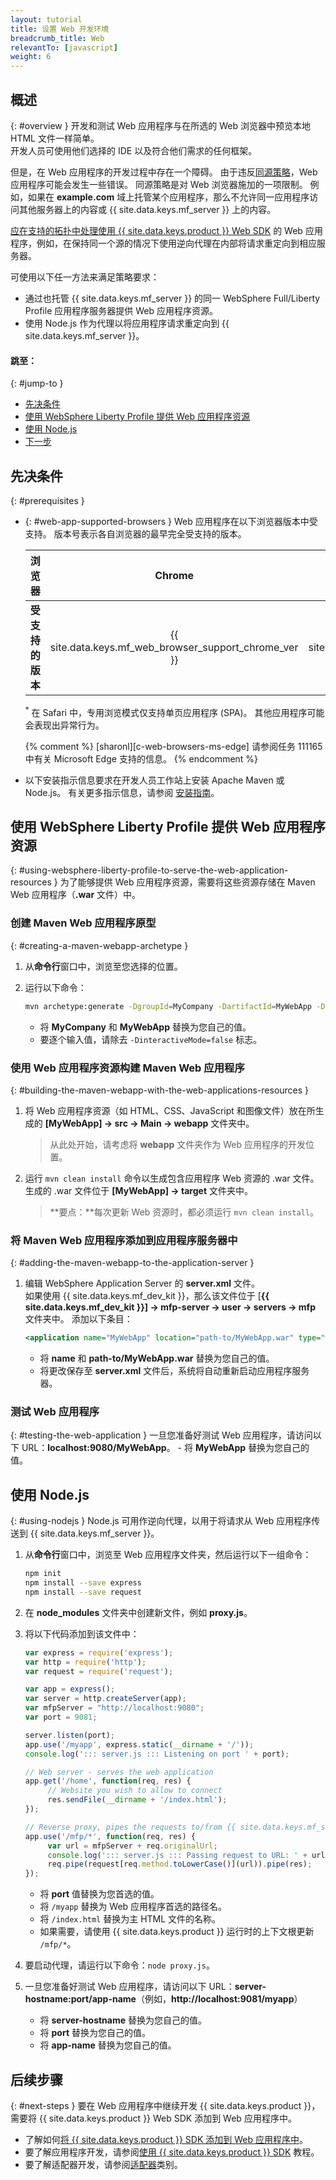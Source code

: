 ```yaml
---
layout: tutorial
title: 设置 Web 开发环境
breadcrumb_title: Web
relevantTo: [javascript]
weight: 6
---
```

<!-- NLS_CHARSET=UTF-8 -->
## 概述
{: #overview }
开发和测试 Web 应用程序与在所选的 Web 浏览器中预览本地 HTML 文件一样简单。  
开发人员可使用他们选择的 IDE 以及符合他们需求的任何框架。

但是，在 Web 应用程序的开发过程中存在一个障碍。 由于违反[同源策略](https://developer.mozilla.org/en-US/docs/Web/Security/Same-origin_policy)，Web 应用程序可能会发生一些错误。 同源策略是对 Web 浏览器施加的一项限制。 例如，如果在 **example.com** 域上托管某个应用程序，那么不允许同一应用程序访问其他服务器上的内容或 {{ site.data.keys.mf_server }} 上的内容。

[应在支持的拓扑中处理使用 {{ site.data.keys.product }} Web SDK](../../../application-development/sdk/web) 的 Web 应用程序，例如，在保持同一个源的情况下使用逆向代理在内部将请求重定向到相应服务器。

可使用以下任一方法来满足策略要求：

- 通过也托管 {{ site.data.keys.mf_server }} 的同一 WebSphere Full/Liberty Profile 应用程序服务器提供 Web 应用程序资源。
- 使用 Node.js 作为代理以将应用程序请求重定向到 {{ site.data.keys.mf_server }}。

#### 跳至：
{: #jump-to }
- [先决条件](#prerequisites)
- [使用 WebSphere Liberty Profile 提供 Web 应用程序资源](#using-websphere-liberty-profile-to-serve-the-web-application-resources)
- [使用 Node.js](#using-nodejs)
- [下一步](#next-steps)

## 先决条件
{: #prerequisites }
-   {: #web-app-supported-browsers }
    Web 应用程序在以下浏览器版本中受支持。 版本号表示各自浏览器的最早完全受支持的版本。

    | 浏览器               | Chrome   | Safari<sup>*</sup>   | Internet Explorer   | Firefox   | Android 浏览器   |
    |-----------------------|:--------:|:--------------------:|:-------------------:|:---------:|:-----------------:|
    | **受支持的版本** |  {{ site.data.keys.mf_web_browser_support_chrome_ver }} | {{ site.data.keys.mf_web_browser_support_safari_ver }} | {{ site.data.keys.mf_web_browser_support_ie_ver }} | {{ site.data.keys.mf_web_browser_support_firefox_ver }} | {{ site.data.keys.mf_web_browser_support_android_ver }}  |

    <sup>*</sup> 在 Safari 中，专用浏览模式仅支持单页应用程序 (SPA)。 其他应用程序可能会表现出异常行为。

    {% comment %} [sharonl][c-web-browsers-ms-edge] 请参阅任务 111165 中有关 Microsoft Edge 支持的信息。 {% endcomment %}

-   以下安装指示信息要求在开发人员工作站上安装 Apache Maven 或 Node.js。 有关更多指示信息，请参阅 [安装指南](../mobilefirst/installation-guide/)。

## 使用 WebSphere Liberty Profile 提供 Web 应用程序资源
{: #using-websphere-liberty-profile-to-serve-the-web-application-resources }
为了能够提供 Web 应用程序资源，需要将这些资源存储在 Maven Web 应用程序（**.war** 文件）中。

### 创建 Maven Web 应用程序原型
{: #creating-a-maven-webapp-archetype }
1. 从**命令行**窗口中，浏览至您选择的位置。
2. 运行以下命令：

   ```bash
   mvn archetype:generate -DgroupId=MyCompany -DartifactId=MyWebApp -DarchetypeArtifactId=maven-archetype-webapp -DinteractiveMode=false
   ```
    - 将 **MyCompany** 和 **MyWebApp** 替换为您自己的值。
    - 要逐个输入值，请除去 `-DinteractiveMode=false` 标志。

### 使用 Web 应用程序资源构建 Maven Web 应用程序 
{: #building-the-maven-webapp-with-the-web-applications-resources }
1. 将 Web 应用程序资源（如 HTML、CSS、JavaScript 和图像文件）放在所生成的 **[MyWebApp] → src → Main → webapp** 文件夹中。

    > 从此处开始，请考虑将 **webapp** 文件夹作为 Web 应用程序的开发位置。

2. 运行 `mvn clean install` 命令以生成包含应用程序 Web 资源的 .war 文件。  
   生成的 .war 文件位于 **[MyWebApp] → target** 文件夹中。
   
    > <span class="glyphicon glyphicon-exclamation-sign" aria-hidden="true"></span> **要点：**每次更新 Web 资源时，都必须运行 `mvn clean install`。

### 将 Maven Web 应用程序添加到应用程序服务器中
{: #adding-the-maven-webapp-to-the-application-server }
1. 编辑 WebSphere Application Server 的 **server.xml** 文件。  
    如果使用 {{ site.data.keys.mf_dev_kit }}，那么该文件位于 [**{{ site.data.keys.mf_dev_kit }}] → mfp-server → user → servers → mfp** 文件夹中。 添加以下条目：

   ```xml
   <application name="MyWebApp" location="path-to/MyWebApp.war" type="war"></application>
   ```
    - 将 **name** 和 **path-to/MyWebApp.war** 替换为您自己的值。
    - 将更改保存至 **server.xml** 文件后，系统将自动重新启动应用程序服务器。  

### 测试 Web 应用程序
{: #testing-the-web-application }
一旦您准备好测试 Web 应用程序，请访问以下 URL：**localhost:9080/MyWebApp**。
    - 将 **MyWebApp** 替换为您自己的值。

## 使用 Node.js
{: #using-nodejs }
Node.js 可用作逆向代理，以用于将请求从 Web 应用程序传送到 {{ site.data.keys.mf_server }}。

1. 从**命令行**窗口中，浏览至 Web 应用程序文件夹，然后运行以下一组命令： 

   ```bash
   npm init
   npm install --save express
   npm install --save request
   ```

2. 在 **node_modules** 文件夹中创建新文件，例如 **proxy.js**。
3. 将以下代码添加到该文件中：

   ```javascript
   var express = require('express');
   var http = require('http');
   var request = require('request');

   var app = express();
   var server = http.createServer(app);
   var mfpServer = "http://localhost:9080";
   var port = 9081;

   server.listen(port);
   app.use('/myapp', express.static(__dirname + '/'));
   console.log('::: server.js ::: Listening on port ' + port);

   // Web server - serves the web application
   app.get('/home', function(req, res) {
        // Website you wish to allow to connect
        res.sendFile(__dirname + '/index.html');
   });

   // Reverse proxy, pipes the requests to/from {{ site.data.keys.mf_server }}
   app.use('/mfp/*', function(req, res) {
        var url = mfpServer + req.originalUrl;
        console.log('::: server.js ::: Passing request to URL: ' + url);
        req.pipe(request[req.method.toLowerCase()](url)).pipe(res);
   });
   ```
    - 将 **port** 值替换为您首选的值。
    - 将 `/myapp` 替换为 Web 应用程序首选的路径名。
    - 将 `/index.html` 替换为主 HTML 文件的名称。
    - 如果需要，请使用 {{ site.data.keys.product }} 运行时的上下文根更新 `/mfp/*`。

4. 要启动代理，请运行以下命令：`node proxy.js`。
5. 一旦您准备好测试 Web 应用程序，请访问以下 URL：**server-hostname:port/app-name**（例如，**http://localhost:9081/myapp**）
    - 将 **server-hostname** 替换为您自己的值。
    - 将 **port** 替换为您自己的值。
    - 将 **app-name** 替换为您自己的值。

## 后续步骤
{: #next-steps }
要在 Web 应用程序中继续开发 {{ site.data.keys.product }}，需要将 {{ site.data.keys.product }} Web SDK 添加到 Web 应用程序中。

* 了解如何[将 {{ site.data.keys.product }} SDK 添加到 Web 应用程序中](../../../application-development/sdk/web/)。
* 要了解应用程序开发，请参阅[使用 {{ site.data.keys.product }} SDK](../../../application-development/) 教程。
* 要了解适配器开发，请参阅[适配器](../../../adapters/)类别。

